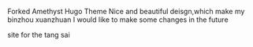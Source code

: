 Forked Amethyst Hugo Theme
Nice and beautiful deisgn,which make my binzhou xuanzhuan
I would like to make some changes in the future

site for the tang sai